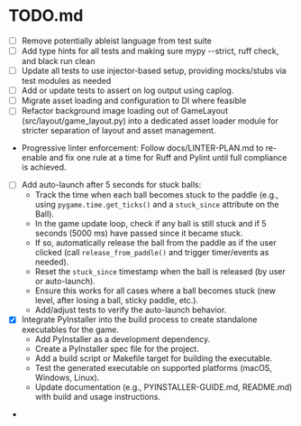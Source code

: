 # TODO.md

- [ ] Remove potentially ableist language from test suite
- [ ] Add type hints for all tests and making sure mypy --strict, ruff check, and black run clean
- [ ] Update all tests to use injector-based setup, providing mocks/stubs via test modules as needed
- [ ] Add or update tests to assert on log output using caplog.
- [ ] Migrate asset loading and configuration to DI where feasible
- [ ] Refactor background image loading out of GameLayout (src/layout/game_layout.py) into a dedicated asset loader module for stricter separation of layout and asset management.
- Progressive linter enforcement: Follow docs/LINTER-PLAN.md to re-enable and fix one rule at a time for Ruff and Pylint until full compliance is achieved.
- [ ] Add auto-launch after 5 seconds for stuck balls:
    - Track the time when each ball becomes stuck to the paddle (e.g., using `pygame.time.get_ticks()` and a `stuck_since` attribute on the Ball).
    - In the game update loop, check if any ball is still stuck and if 5 seconds (5000 ms) have passed since it became stuck.
    - If so, automatically release the ball from the paddle as if the user clicked (call `release_from_paddle()` and trigger timer/events as needed).
    - Reset the `stuck_since` timestamp when the ball is released (by user or auto-launch).
    - Ensure this works for all cases where a ball becomes stuck (new level, after losing a ball, sticky paddle, etc.).
    - Add/adjust tests to verify the auto-launch behavior.
- [x] Integrate PyInstaller into the build process to create standalone executables for the game.
    - Add PyInstaller as a development dependency.
    - Create a PyInstaller spec file for the project.
    - Add a build script or Makefile target for building the executable.
    - Test the generated executable on supported platforms (macOS, Windows, Linux).
    - Update documentation (e.g., PYINSTALLER-GUIDE.md, README.md) with build and usage instructions.
-